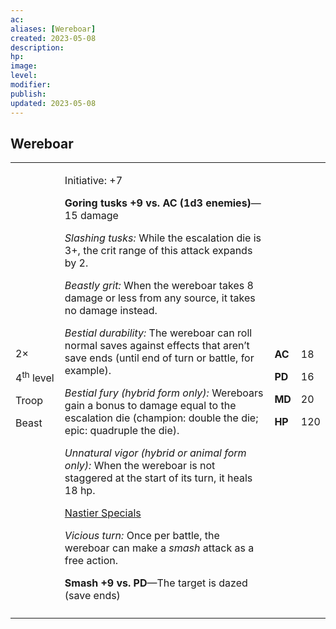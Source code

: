 ```yaml
---
ac: 
aliases: [Wereboar]
created: 2023-05-08
description: 
hp: 
image: 
level: 
modifier: 
publish: 
updated: 2023-05-08
---
```


## Wereboar

<table>
<colgroup>
<col style="width: 16%" />
<col style="width: 71%" />
<col style="width: 5%" />
<col style="width: 6%" />
</colgroup>
<tbody>
<tr class="odd">
<td><p>2×</p>
<p>4<sup>th</sup> level</p>
<p>Troop</p>
<p>Beast</p></td>
<td><p>Initiative: +7</p>
<p><strong>Goring tusks +9 vs. AC (1d3 enemies)</strong>—15 damage</p>
<p><em>Slashing tusks:</em> While the escalation die is 3+, the crit
range of this attack expands by 2.</p>
<p><em>Beastly grit:</em> When the wereboar takes 8 damage or less from
any source, it takes no damage instead.</p>
<p><em>Bestial durability:</em> The wereboar can roll normal saves
against effects that aren’t save ends (until end of turn or battle, for
example).</p>
<p><em>Bestial fury (hybrid form only):</em> Wereboars gain a bonus to
damage equal to the escalation die (champion: double the die; epic:
quadruple the die).</p>
<p><em>Unnatural vigor (hybrid or animal form only):</em> When the
wereboar is not staggered at the start of its turn, it heals 18 hp.</p>
<p><u>Nastier Specials</u></p>
<p><em>Vicious turn:</em> Once per battle, the wereboar can make a
<em>smash</em> attack as a free action.</p>
<p><strong>Smash +9 vs. PD</strong>—The target is dazed (save
ends)</p></td>
<td><p><strong>AC</strong></p>
<p><strong>PD</strong></p>
<p><strong>MD</strong></p>
<p><strong>HP</strong></p></td>
<td><p>18</p>
<p>16</p>
<p>20</p>
<p>120</p></td>
</tr>
<tr class="even">
<td></td>
<td></td>
<td></td>
<td></td>
</tr>
</tbody>
</table>